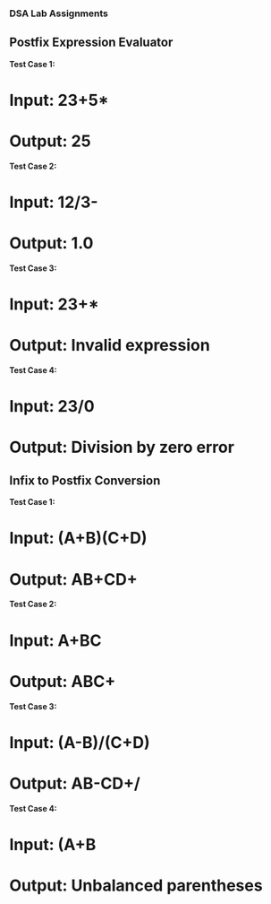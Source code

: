 ### DSA Lab Assignments


## Postfix Expression Evaluator

**Test Case 1:**
# Input: 23+5* 
# Output: 25

**Test Case 2:**
# Input: 12/3- 
# Output: 1.0

**Test Case 3:**
# Input: 23+* 
# Output: Invalid expression

**Test Case 4:**
# Input: 23/0 
# Output: Division by zero error


## Infix to Postfix Conversion

**Test Case 1:**
# Input: (A+B)(C+D) 
# Output: AB+CD+

**Test Case 2:**
# Input: A+BC 
# Output: ABC+

**Test Case 3:**
# Input: (A-B)/(C+D) 
# Output: AB-CD+/

**Test Case 4:**
# Input: (A+B 
# Output: Unbalanced parentheses